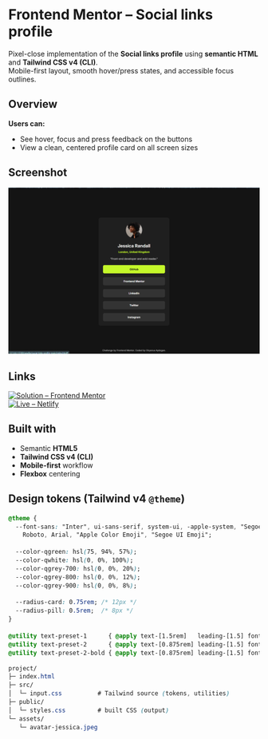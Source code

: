 # Frontend Mentor – Social links profile

Pixel-close implementation of the **Social links profile** using **semantic HTML** and **Tailwind CSS v4 (CLI)**.  
Mobile-first layout, smooth hover/press states, and accessible focus outlines.

## Overview

**Users can:**
- See hover, focus and press feedback on the buttons
- View a clean, centered profile card on all screen sizes

## Screenshot
![Screenshot](./design/social-link-screenshot2.png)


## Links
[![Solution – Frontend Mentor](https://img.shields.io/badge/Solution-Frontend%20Mentor-3F54A3?logo=frontendmentor&logoColor=white)](https://www.frontendmentor.io/solutions/social-links-profile-page-using-html-and-css-responsive-design-X8ta5uE28r)  
[![Live – Netlify](https://img.shields.io/badge/Live%20Site-Netlify-00C7B7?logo=netlify&logoColor=white)](https://astounding-lolly-1931cf.netlify.app/)





## Built with

- Semantic **HTML5**
- **Tailwind CSS v4 (CLI)**
- **Mobile-first** workflow
- **Flexbox** centering

## Design tokens (Tailwind v4 `@theme`)

```css
@theme {
  --font-sans: "Inter", ui-sans-serif, system-ui, -apple-system, "Segoe UI",
    Roboto, Arial, "Apple Color Emoji", "Segoe UI Emoji";

  --color-qgreen: hsl(75, 94%, 57%);
  --color-qwhite: hsl(0, 0%, 100%);
  --color-qgrey-700: hsl(0, 0%, 20%);
  --color-qgrey-800: hsl(0, 0%, 12%);
  --color-qgrey-900: hsl(0, 0%, 8%);

  --radius-card: 0.75rem; /* 12px */
  --radius-pill: 0.5rem;  /* 8px */
}

@utility text-preset-1      { @apply text-[1.5rem]   leading-[1.5] font-bold; }   /* 24px */
@utility text-preset-2      { @apply text-[0.875rem] leading-[1.5] font-normal; } /* 14px */
@utility text-preset-2-bold { @apply text-[0.875rem] leading-[1.5] font-bold; }   /* 14px bold */
```
```css
project/
├─ index.html
├─ src/
│  └─ input.css          # Tailwind source (tokens, utilities)
├─ public/
│  └─ styles.css         # built CSS (output)
└─ assets/
   └─ avatar-jessica.jpeg
